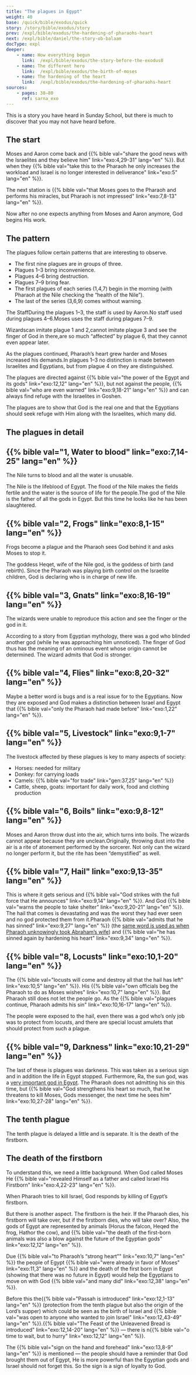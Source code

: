 ```yaml
---
title: "The plagues in Egypt"
weight: 40
base: /quick/bible/exodus/quick
story: /story/bible/exodus/story
prev: /expl/bible/exodus/the-hardening-of-pharaohs-heart
next: /expl/bible/daniel/the-story-ob-balaam
docType: expl
deeper:
    - name: How everything begun
      link:  /expl/bible/exodus/the-story-before-the-exodus0
    - name: The different hero
      link:  /expl/bible/exodus/the-birth-of-moses
    - name: The hardening of the heart
      link:  /expl/bible/exodus/the-hardening-of-pharaohs-heart
sources:
    - pages: 38–80
      ref: sarna_exo
---
```


This is a story you have heard in Sunday School, but there is much to discover that you may not have heard before.

## The start

<a name="dfee"></a>
Moses and Aaron come back and {{% bible val="share the good news with the Israelites and they believe him" link="exo:4,29-31" lang="en" %}}. But when they {{% bible val="take this to the Pharaoh he only increases the workload and Israel is no longer interested in deliverance" link="exo:5" lang="en" %}}.

The next station is {{% bible val="that Moses goes to the Pharaoh and performs his miracles, but Pharaoh is not impressed" link="exo:7,8-13" lang="en" %}}.

Now after no one expects anything from Moses and Aaron anymore, God begins His work.

## The pattern

<a name="e181"></a>
The plagues follow certain patterns that are interesting to observe.

- The first nine plagues are in groups of three.
- Plagues 1–3 bring inconvenience.
- Plagues 4–6 bring destruction.
- Plagues 7–9 bring fear.
- The first plagues of each series (1,4,7) begin in the morning (with Pharaoh at the Nile checking the “health of the Nile”).
- The last of the series (3,6,9) comes without warning.

The StaffDuring the plagues 1–3, the staff is used by Aaron.No staff used during plagues 4–6.Moses uses the staff during plagues 7–9.

Wizardscan imitate plague 1 and 2,cannot imitate plague 3 and see the finger of God in there,are so much “affected” by plague 6, that they cannot even appear later.

As the plagues continued, Pharaoh’s heart grew harder and Moses increased his demands.In plagues 1–3 no distinction is made between Israelites and Egyptians, but from plague 4 on they are distinguished.

The plagues are directed against {{% bible val="the power of the Egypt and its gods" link="exo:12,12" lang="en" %}}, but not against the people, {{% bible val="who are even warned" link="exo:9,18-21" lang="en" %}} and can always find refuge with the Israelites in Goshen.

The plagues are to show that God is the real one and that the Egyptians should seek refuge with Him along with the Israelites, which many did.

## The plagues in detail

## {{% bible val="1, Water to blood" link="exo:7,14-25" lang="en" %}}

The Nile turns to blood and all the water is unusable.

The Nile is the lifeblood of Egypt. The flood of the Nile makes the fields fertile and the water is the source of life for the people.The god of the Nile is the father of all the gods in Egypt. But this time he looks like he has been slaughtered.

## {{% bible val="2, Frogs" link="exo:8,1-15" lang="en" %}}

Frogs become a plague and the Pharaoh sees God behind it and asks Moses to stop it.

The goddess Heqet, wife of the Nile god, is the goddess of birth (and rebirth). Since the Pharaoh was playing birth control on the Israelite children, God is declaring who is in charge of new life.

## {{% bible val="3, Gnats" link="exo:8,16-19" lang="en" %}}

The wizards were unable to reproduce this action and see the finger or the god in it.

According to a story from Egyptian mythology, there was a god who blinded another god (while he was approaching him unnoticed). The finger of God thus has the meaning of an ominous event whose origin cannot be determined. The wizard admits that God is stronger.

## {{% bible val="4, Flies" link="exo:8,20-32" lang="en" %}}

Maybe a better word is bugs and is a real issue for to the Egyptians. Now they are exposed and God makes a distinction between Israel and Egypt that {{% bible val="only the Pharaoh had made before" link="exo:1,22" lang="en" %}}.

## {{% bible val="5, Livestock" link="exo:9,1-7" lang="en" %}}

The livestock affected by these plagues is key to many aspects of society:
- Horses: needed for military
- Donkey: for carrying loads
- Camels: {{% bible val="for trade" link="gen:37,25" lang="en" %}}
- Cattle, sheep, goats: important for daily work, food and clothing production

## {{% bible val="6, Boils" link="exo:9,8-12" lang="en" %}}

Moses and Aaron throw dust into the air, which turns into boils. The wizards cannot appear because they are unclean.Originally, throwing dust into the air is a rite of atonement performed by the sorcerer. Not only can the wizard no longer perform it, but the rite has been “demystified” as well.

## {{% bible val="7, Hail" link="exo:9,13-35" lang="en" %}}

This is where it gets serious and {{% bible val="God strikes with the full force that He announces" link="exo:9,14" lang="en" %}}. And God {{% bible val="warns the people to take shelter" link="exo:9,20-21" lang="en" %}}. The hail that comes is devastating and was the worst they had ever seen and no god protected them from it.Pharaoh {{% bible val="admits that he has sinned" link="exo:9,27" lang="en" %}} (the [same word is used as when Pharaoh unknowingly took Abraham’s wife](https://biblehub.com/hebrew/2398.htm)) and {{% bible val="he has sinned again by hardening his heart" link="exo:9,34" lang="en" %}}.

## {{% bible val="8, Locusts" link="exo:10,1-20" lang="en" %}}

The {{% bible val="locusts will come and destroy all that the hail has left" link="exo:10,5" lang="en" %}}. His {{% bible val="own officials beg the Pharaoh to do as Moses wishes" link="exo:10,7" lang="en" %}}. But Pharaoh still does not let the people go. As the {{% bible val="plagues continue, Pharaoh admits his sin" link="exo:10,16-17" lang="en" %}}.

The people were exposed to the hail, even there was a god who’s only job was to protect from locusts, and there are special locust amulets that should protect from such a plague.
## {{% bible val="9, Darkness" link="exo:10,21-29" lang="en" %}}

The last of these is plagues was darkness. This was taken as a serious sign and in addition the life in Egypt stopped. Furthermore, Ra, the sun god, was a [very important god in Egypt](https://en.wikipedia.org/wiki/Ra#Worship). The Pharaoh does not admitting his sin this time, but {{% bible val="God strengthens his heart so much, that he threatens to kill Moses, Gods messenger, the next time he sees him" link="exo:10,27-28" lang="en" %}}.

## The tenth plague

The tenth plague is delayed a little and is separate. It is the death of the firstborn.

## The death of the firstborn

To understand this, we need a little background. When God called Moses He {{% bible val="revealed Himself as a father and called Israel His Firstborn" link="exo:4,22-23" lang="en" %}}.

When Pharaoh tries to kill Israel, God responds by killing of Egypt’s firstborn.

But there is another aspect. The firstborn is the heir. If the Pharaoh dies, his firstborn will take over, but if the firstborn dies, who will take over? Also, the gods of Egypt are represented by animals (Horus the falcon, Heqed the frog, Hathor the cow), and {{% bible val="the death of the first-born animals was also a blow against the future of the Egyptian gods" link="exo:12,12" lang="en" %}}.

Due {{% bible val="to Pharaoh’s “strong heart”" link="exo:10,7" lang="en" %}} the people of Egypt {{% bible val="were already in favor of Moses" link="exo:11,3" lang="en" %}} and the death of the first born in Egypt (showing that there was no future in Egypt) would help the Egyptians to move on with God {{% bible val="and many did" link="exo:12,38" lang="en" %}}.

Before this the{{% bible val="Passah is introduced" link="exo:12,1-13" lang="en" %}} (protection from the tenth plague but also the origin of the Lord’s supper) which could be seen as the birth of Israel and {{% bible val="was open to anyone who wanted to join Israel" link="exo:12,43-49" lang="en" %}}.{{% bible val="The Feast of the Unleavened Bread is introduced" link="exo:12,14-20" lang="en" %}} — there is n{{% bible val="o time to wait, but to hurry" link="exo:12,12" lang="en" %}}.

The {{% bible val="sign on the hand and forehead" link="exo:13,8-9" lang="en" %}} is mentioned — the people should have a reminder that God brought them out of Egypt, He is more powerful than the Egyptian gods and Israel should not forget this. So the sign is a sign of loyalty to God.
